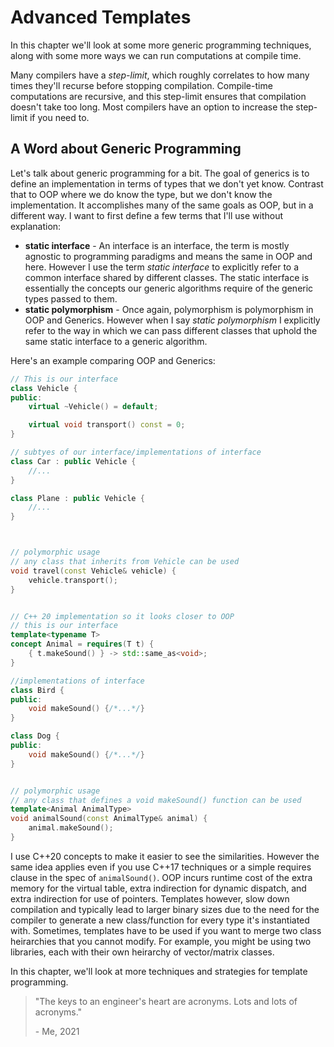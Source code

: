 # Advanced Templates

In this chapter we'll look at some more generic programming techniques, along with some more ways we can run computations at compile time.

Many compilers have a *step-limit*, which roughly correlates to how many times they'll recurse before stopping compilation.
Compile-time computations are recursive, and this step-limit ensures that compilation doesn't take too long.
Most compilers have an option to increase the step-limit if you need to.

## A Word about Generic Programming

Let's talk about generic programming for a bit. The goal of generics is to define an implementation in terms of types that we don't yet know. Contrast that to OOP where we do know the type, but we don't know the implementation. It accomplishes many of the same goals as OOP, but in a different way. I want to first define a few terms that I'll use without explanation:

* **static interface** - An interface is an interface, the term is mostly agnostic to programming paradigms and means the same in OOP and here. However I use the term *static interface* to explicitly refer to a common interface shared by different classes. The static interface is essentially the concepts our generic algorithms require of the generic types passed to them.
* **static polymorphism** - Once again, polymorphism is polymorphism in OOP and Generics. However when I say *static polymorphism* I explicitly refer to the way in which we can pass different classes that uphold the same static interface to a generic algorithm.

Here's an example comparing OOP and Generics:

```C++
// This is our interface
class Vehicle {
public:
    virtual ~Vehicle() = default;

    virtual void transport() const = 0;
}

// subtyes of our interface/implementations of interface
class Car : public Vehicle {
    //...
}

class Plane : public Vehicle {
    //...
}



// polymorphic usage
// any class that inherits from Vehicle can be used
void travel(const Vehicle& vehicle) {
    vehicle.transport();
}


// C++ 20 implementation so it looks closer to OOP
// this is our interface
template<typename T>
concept Animal = requires(T t) {
    { t.makeSound() } -> std::same_as<void>;
}

//implementations of interface
class Bird {
public:
    void makeSound() {/*...*/}
}

class Dog {
public:
    void makeSound() {/*...*/}
}


// polymorphic usage
// any class that defines a void makeSound() function can be used
template<Animal AnimalType>
void animalSound(const AnimalType& animal) {
    animal.makeSound();
}
```

I use C++20 concepts to make it easier to see the similarities. However the same idea applies even if you use C++17 techniques
or a simple requires clause in the spec of `animalSound()`. OOP incurs runtime cost of the extra memory for the virtual table,
extra indirection for dynamic dispatch, and extra indirection for use of pointers. Templates however, slow down compilation and
typically lead to larger binary sizes due to the need for the compiler to generate a new class/function for every type it's
instantiated with. Sometimes, templates have to be used if you want to merge two class heirarchies that you cannot modify.
For example, you might be using two libraries, each with their own heirarchy of vector/matrix classes. 

In this chapter, we'll look at more techniques and strategies for template programming.

> "The keys to an engineer's heart are acronyms. Lots and lots of acronyms."
>
> \- Me, 2021